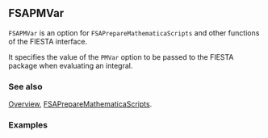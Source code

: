 ```mathematica
 
```

## FSAPMVar

`FSAPMVar` is an option for `FSAPrepareMathematicaScripts` and other functions of the FIESTA interface.

It specifies the value of the `PMVar` option to be passed to the FIESTA package when evaluating an integral.

### See also

[Overview](Extra/FeynHelpers.md), [FSAPrepareMathematicaScripts](FSAPrepareMathematicaScripts.md).

### Examples
